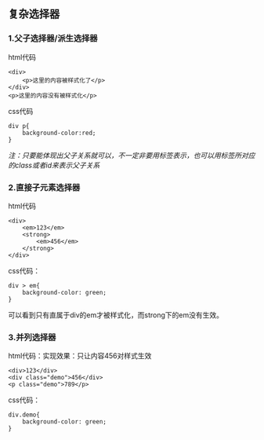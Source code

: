 ## 复杂选择器
### 1.父子选择器/派生选择器
html代码
```
<div>
	<p>这里的内容被样式化了</p>
</div>
<p>这里的内容没有被样式化</p>
```
css代码
```
div p{
	background-color:red;
}
```
*注：只要能体现出父子关系就可以，不一定非要用标签表示，也可以用标签所对应的class或者id来表示父子关系*

### 2.直接子元素选择器
html代码
```
<div>
	<em>123</em>
	<strong>
		<em>456</em>
	</strong>
</div>
```

css代码：
```
div > em{
	background-color: green;
}
```
可以看到只有直属于div的em才被样式化，而strong下的em没有生效。

### 3.并列选择器
html代码：实现效果：只让内容456对样式生效
```
<div>123</div>
<div class="demo">456</div>
<p class="demo">789</p>
```
css代码：
```
div.demo{
	background-color: green;
}
```
